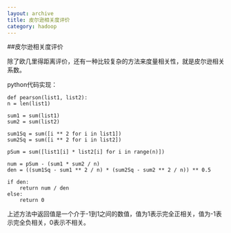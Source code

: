 ```yaml
---
layout: archive
title: 皮尔逊相关度评价
category: hadoop
---
```


##皮尔逊相关度评价

除了欧几里得距离评价，还有一种比较复杂的方法来度量相关性，就是皮尔逊相关系数。

python代码实现：

	def pearson(list1, list2):
    n = len(list1)

    sum1 = sum(list1)
    sum2 = sum(list2)

    sum1Sq = sum([i ** 2 for i in list1])
    sum2Sq = sum([i ** 2 for i in list2])

    pSum = sum([list1[i] * list2[i] for i in range(n)])

    num = pSum - (sum1 * sum2 / n)
    den = ((sum1Sq - sum1 ** 2 / n) * (sum2Sq - sum2 ** 2 / n)) ** 0.5

    if den:
        return num / den
    else:
        return 0

上述方法中返回值是一个介于-1到1之间的数值，值为1表示完全正相关，值为-1表示完全负相关，0表示不相关。